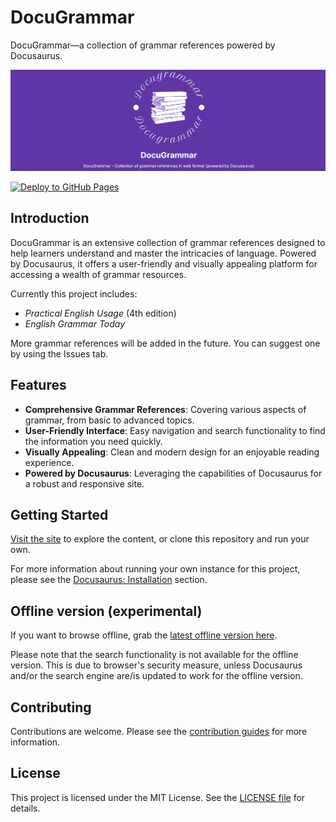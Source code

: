 # DocuGrammar

DocuGrammar—a collection of grammar references powered by Docusaurus.

![Social card](./static/img/socialcard.jpg)

[![Deploy to GitHub Pages](https://github.com/yell0wsuit/docugrammar/actions/workflows/deploy.yaml/badge.svg)](https://github.com/yell0wsuit/docugrammar/actions/workflows/deploy.yaml)

## Introduction

DocuGrammar is an extensive collection of grammar references designed to help learners understand and master the intricacies of language. Powered by Docusaurus, it offers a user-friendly and visually appealing platform for accessing a wealth of grammar resources.

Currently this project includes:
- *Practical English Usage* (4th edition)
- *English Grammar Today*

More grammar references will be added in the future. You can suggest one by using the Issues tab.

## Features

- **Comprehensive Grammar References**: Covering various aspects of grammar, from basic to advanced topics.
- **User-Friendly Interface**: Easy navigation and search functionality to find the information you need quickly.
- **Visually Appealing**: Clean and modern design for an enjoyable reading experience.
- **Powered by Docusaurus**: Leveraging the capabilities of Docusaurus for a robust and responsive site.

## Getting Started

[Visit the site](https://yell0wsuit.github.io/docugrammar/) to explore the content, or clone this repository and run your own.

For more information about running your own instance for this project, please see the [Docusaurus: Installation](https://docusaurus.io/docs/installation) section.

## Offline version (experimental)

If you want to browse offline, grab the [latest offline version here](https://github.com/yell0wsuit/docugrammar/releases/latest).

Please note that the search functionality is not available for the offline version. This is due to browser's security measure, unless Docusaurus and/or the search engine are/is updated to work for the offline version.

## Contributing

Contributions are welcome. Please see the [contribution guides](./contributing.md) for more information.

## License

This project is licensed under the MIT License. See the [LICENSE file](./LICENSE) for details.
